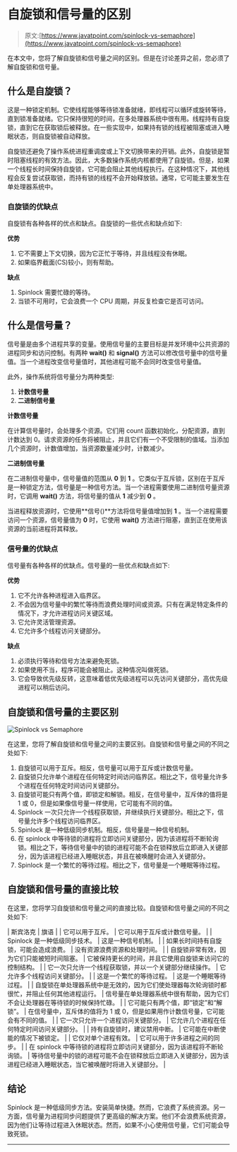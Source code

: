 # 自旋锁和信号量的区别

> 原文:[https://www.javatpoint.com/spinlock-vs-semaphore](https://www.javatpoint.com/spinlock-vs-semaphore)

在本文中，您将了解自旋锁和信号量之间的区别。但是在讨论差异之前，您必须了解自旋锁和信号量。

## 什么是自旋锁？

这是一种锁定机制。它使线程能够等待锁准备就绪，即线程可以循环或旋转等待，直到锁准备就绪。它只保持很短的时间，在多处理器系统中很有用。线程持有自旋锁，直到它在获取锁后被释放。在一些实现中，如果持有锁的线程被阻塞或进入睡眠状态，则自旋锁被自动释放。

自旋锁还避免了操作系统进程重调度或上下文切换带来的开销。此外，自旋锁是暂时阻塞线程的有效方法。因此，大多数操作系统内核都使用了自旋锁。但是，如果一个线程长时间保持自旋锁，它可能会阻止其他线程执行。在这种情况下，其他线程会反复尝试获取锁，而持有锁的线程不会开始释放锁。通常，它可能主要发生在单处理器系统中。

### 自旋锁的优缺点

自旋锁有各种各样的优点和缺点。自旋锁的一些优点和缺点如下:

**优势**

1.  它不需要上下文切换，因为它正忙于等待，并且线程没有休眠。
2.  如果临界截面(CS)较小，则有帮助。

**缺点**

1.  Spinlock 需要忙碌的等待。
2.  当锁不可用时，它会浪费一个 CPU 周期，并反复检查它是否可访问。

## 什么是信号量？

信号量是由多个进程共享的变量。使用信号量的主要目标是并发环境中公共资源的进程同步和访问控制。有两种 **wait()** 和 **signal()** 方法可以修改信号量中的信号量值。当一个进程改变信号量值时，其他进程可能不会同时改变信号量值。

此外，操作系统将信号量分为两种类型:

1.  **计数信号量**
2.  **二进制信号量**

**计数信号量**

在计算信号量时，会处理多个资源。它们用 count 函数初始化，分配资源，直到计数达到 0。请求资源的任务将被阻止，并且它们有一个不受限制的值域。当添加几个资源时，计数值增加，当资源数量减少时，计数减少。

**二进制信号量**

在二进制信号量中，信号量值的范围从 **0** 到 **1** 。它类似于互斥锁，区别在于互斥是一种锁定方法，信号量是一种信号方法。当一个进程需要使用二进制信号量资源时，它调用 **wait()** 方法，将信号量的值从 **1** 减少到 **0** 。

当进程释放资源时，它使用**信号()**方法将信号量值增加到 **1** 。当一个进程需要访问一个资源，信号量值为 **0** 时，它使用 **wait()** 方法进行阻塞，直到正在使用该资源的当前进程将其释放。

### 信号量的优缺点

信号量有各种各样的优缺点。信号量的一些优点和缺点如下:

**优势**

1.  它不允许各种进程进入临界区。
2.  不会因为信号量中的繁忙等待而浪费处理时间或资源。只有在满足特定条件的情况下，才允许进程访问关键区域。
3.  它允许灵活管理资源。
4.  它允许多个线程访问关键部分。

**缺点**

1.  必须执行等待和信号方法来避免死锁。
2.  如果使用不当，程序可能会被阻止。这种情况叫做死锁。
3.  它会导致优先级反转，这意味着低优先级进程可以先访问关键部分，高优先级进程可以稍后访问。

## 自旋锁和信号量的主要区别

![Spinlock vs Semaphore](../Images/5652ca5ada8e0c8a427aabdebb426d0f.png)

在这里，您将了解自旋锁和信号量之间的主要区别。自旋锁和信号量之间的不同之处如下:

1.  自旋锁可以用于互斥。相反，信号量可以用于互斥或计数信号量。
2.  自旋锁只允许单个进程在任何特定时间访问临界区。相比之下，信号量允许多个进程在任何特定时间访问关键部分。
3.  自旋锁可能只有两个值，即锁定和解锁。相反，在信号量中，互斥体的值将是 1 或 0，但是如果像信号量一样使用，它可能有不同的值。
4.  Spinlock 一次只允许一个线程获取锁，并继续执行关键部分。相比之下，信号量允许多个线程访问临界区。
5.  Spinlock 是一种低级同步机制。相反，信号量是一种信号机制。
6.  在 spinlock 中等待锁的进程将立即访问关键部分，因为该进程将不断轮询锁。相比之下，等待信号量中的锁的进程可能不会在锁释放后立即进入关键部分，因为该进程已经进入睡眠状态，并且在被唤醒时会进入关键部分。
7.  Spinlock 是一个繁忙的等待过程。相比之下，信号量是一个睡眠等待过程。

## 自旋锁和信号量的直接比较

在这里，您将学习自旋锁和信号量之间的直接比较。自旋锁和信号量之间的不同之处如下:

| 斯宾洛克 | 旗语 |
| 它可以用于互斥。 | 它可以用于互斥或计数信号量。 |
| Spinlock 是一种低级同步技术。 | 这是一种信号机制。 |
| 如果长时间持有自旋锁，可能会造成浪费。 | 没有资源浪费资源和处理时间。 |
| 自旋锁非常有效，因为它们只能被短时间阻塞。 | 它被保持更长的时间，并且它使用自旋锁来访问它的控制结构。 |
| 它一次只允许一个线程获取锁，并以一个关键部分继续操作。 | 它允许多个线程访问关键部分。 |
| 这是一个繁忙的等待过程。 | 这是一个睡眠等待过程。 |
| 自旋锁在单处理器系统中是无效的，因为它们使处理器每次轮询锁时都很忙，并阻止任何其他进程运行。 | 信号量在单处理器系统中很有帮助，因为它们不会让处理器在等待锁的时候保持忙碌。 |
| 它可能只有两个值，即“锁定”和“解锁”。 | 在信号量中，互斥体的值将为 1 或 0，但是如果用作计数信号量，它可能会有不同的值。 |
| 它一次只允许一个进程访问关键部分。 | 它允许几个进程在任何特定时间访问关键部分。 |
| 持有自旋锁时，建议禁用中断。 | 它可能在中断使能的情况下被锁定。 |
| 它仅对单个进程有效。 | 它可以用于许多进程之间的同步。 |
| 在 spinlock 中等待锁的进程将立即访问关键部分，因为该进程将不断轮询锁。 | 等待信号量中的锁的进程可能不会在锁释放后立即进入关键部分，因为该进程已经进入睡眠状态，当它被唤醒时将进入关键部分。 |

## 结论

Spinlock 是一种低级同步方法。安装简单快捷。然而，它浪费了系统资源。另一方面，信号量为进程同步问题提供了更高级的解决方案。他们不会浪费系统资源，因为他们让等待过程进入休眠状态。然而，如果不小心使用信号量，它们可能会导致死锁。

* * *